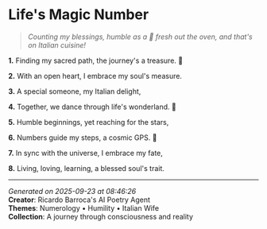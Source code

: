 # Life's Magic Number

> *Counting my blessings, humble as a 🍕 fresh out the oven, and that's on Italian cuisine!*

**1.** Finding my sacred path, the journey's a treasure. 🌠


**2.** With an open heart, I embrace my soul's measure.


**3.** A special someone, my Italian delight,


**4.** Together, we dance through life's wonderland. 🎢


**5.** Humble beginnings, yet reaching for the stars,


**6.** Numbers guide my steps, a cosmic GPS. 🌌


**7.** In sync with the universe, I embrace my fate,


**8.** Living, loving, learning, a blessed soul's trait.



---

*Generated on 2025-09-23 at 08:46:26*  
**Creator**: Ricardo Barroca's AI Poetry Agent  
**Themes**: Numerology • Humility • Italian Wife  
**Collection**: A journey through consciousness and reality